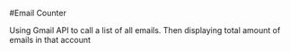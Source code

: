 #Email Counter

Using Gmail API to call a list of all emails. Then displaying total amount of emails in that account
